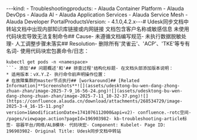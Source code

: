 ---kind:   - Troubleshootingproducts:    - Alauda Container Platform   - Alauda DevOps   - Alauda AI   - Alauda Application Services   - Alauda Service Mesh   - Alauda Developer PortalProductsVersion:   - 4.1.0,4.2.x---<!-- A type of document that involves encountering a fault, diag...it, performing root cause analysis, and providing solutions. --># Udesk同步文档中转站文档中出现内部知识库链接或内网链接 文档包含客户名称或敏感信息 未使用代码块宏导致无法复制命令## Cause- 未遵循文档编写规范- 未执行数据脱敏处理- 人工调整步骤未落实## Resolution- 删除所有'灵雀云'、'ACP'、'TKE'等专有名词- 使用代码块宏包裹命令/日志：
```
kubectl get pods -n <namespace>
```- 添加'## 问题概述'和'## 排查过程'结构化标题- 在文档头部添加版本说明：
* 适用版本：vX.Y.Z- 执行命令前声明操作位置：
# 在故障集群的master节点执行## [workaround]## [Related Information]**Screenshots**![](assets/udesktong-bu-wen-dang-zhong-zhuan-zhan/image-2025-7-9_16-56-24.png)![](assets/udesktong-bu-wen-dang-zhong-zhuan-zhan/image-2025-7-11_10-32-37.png)![](https://confluence.alauda.cn/download/attachments/268534729/image-2025-3-4_16-15-11.png?version=1&modificationDate=1741076112000&api=v2)- confluence.-rotc空间- /pages/viewpage.action?pageId=196903982- kb-troubleshooting-article标签- 容器平台/网络/ALB模块- 代码块宏- Component: Kubelet- Page ID: 196903982- Original Title: Udesk同步文档中转站